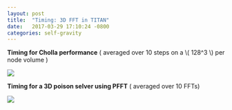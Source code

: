 ```yaml
---
layout: post
title:  "Timing: 3D FFT in TITAN"
date:   2017-03-29 17:10:24 -0800
categories: self-gravity
---
```


**Timing for Cholla performance**  ( averaged over 10 steps on a \\( 128^3 \\) per node volume )

<img src="{{ site.url }}assets/times_cholla.png">


**Timing for a 3D poison selver using PFFT** ( averaged over 10 FFTs)

<img src="{{ site.url }}assets/images/times_pfft_new.png">
